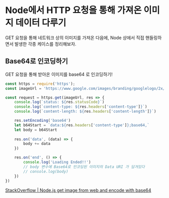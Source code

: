 # Node에서 HTTP 요청을 통해 가져온 이미지 데이터 다루기

GET 요청을 통해 네트워크 상의 이미지를 가져온 다음에, Node 상에서 직접 핸들링하면서 발생한 각종 케이스를 정리해보자.

## Base64로 인코딩하기

GET 요청을 통해 받아온 이미지를 base64 로 인코딩하기!

```javascript
const https = require('https');
const imageUrl = 'https://www.google.com/images/branding/googlelogo/2x/googlelogo_color_272x92dp.png'

const request = https.get(imageUrl, res => {
    console.log(`status: ${res.statusCode}`)
    console.log(`content-type: ${res.headers['content-type']}`)
    console.log(`content-length: ${res.headers['content-length']}`)

    res.setEncoding('base64')
    let b64Start = `data:${res.headers['content-type']};base64,`
    let body = b64Start
    
    res.on('data', (data) => {
        body += data
    })

    res.on('end', () => {
        console.log('Loading Ended!!')
        // body 변수에 Base64로 인코딩된 이미지의 Data URI 가 담겨있다
        // console.log(body)
    })
})
```

[StackOverflow | Node.js get image from web and encode with base64](https://stackoverflow.com/a/47567280)
